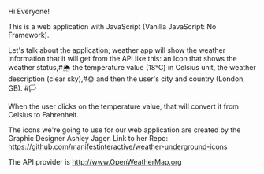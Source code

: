 Hi Everyone!

This is a web application with JavaScript (Vanilla JavaScript: No Framework).

Let's talk about the application; weather app will show the weather information that it will get from the API like this:
an Icon that shows the weather status,#🌦
the temperature value (18°C) in Celsius unit, the weather description (clear sky),#🌞
and then the user's city and country (London, GB). #🏳

When the user clicks on the temperature value, that will convert it from Celsius to Fahrenheit.

The icons we're going to use for our web application are created by the Graphic Designer Ashley Jager.
Link to her Repo: https://github.com/manifestinteractive/weather-underground-icons

The API provider is http://www.OpenWeatherMap.org
